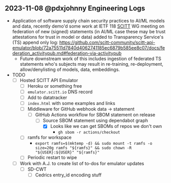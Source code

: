 ## 2023-11-08 @pdxjohnny Engineering Logs

- Application of software supply chain security practices to AI/ML models and data, recently demo'd some work at IETF 118 [SCITT](https://scitt.io/) WG meeting on federation of new (signed) statements (in AI/ML case these may be trust attestations for trust in model or data) added to Transparency Service's (TS) append only log: https://github.com/scitt-community/scitt-api-emulator/blob/72a75511d7840d4062741185ec6879b585ee8c07/docs/federation_activitypub.md#federation-via-activitypub
  - Future downstream work of this includes ingestion of federated TS statements who's subjects may result in re-training, re-deployment, allow/denylisting of models, data, embeddings.
- TODO
  - [ ] Hosted SCITT API Emulator
    - [ ] Heroku or something free
    - [ ] `emulator.scitt.io` DNS record
    - [ ] Add to datatracker
    - [ ] `index.html` with some examples and links
    - [ ] Middleware for GitHub webhook data -> statement
      - [ ] GitHub Actions workflow for SBOM statement on release
        - [ ] Source SBOM statement using dependabot graph
          - [x] Looks like we can get SBOMs of repos we don't own
            - `gh sbom -r actions/checkout`
    - [ ] ramfs for workspace
      - `export ramfs=$(mktemp -d) && sudo mount -t ramfs -o size=20g ramfs "${ramfs}" && sudo chown -R "${USER}:${USER}" "${ramfs}"`
    - [ ] Periodic restart to wipe
  - [ ] Work with A.J. to create list of to-dos for emulator updates
    - [ ] SD-CWT
      - [ ] Cedrics entry_id encoding stuff